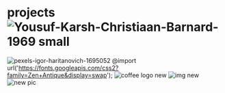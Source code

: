 # projects![Yousuf-Karsh-Christiaan-Barnard-1969 small](https://user-images.githubusercontent.com/93514382/139918914-8410af5e-a0c0-4210-9711-32d3fa86008a.jpg)
![pexels-igor-haritanovich-1695052](https://user-images.githubusercontent.com/93514382/141045418-5269ddd5-2b13-404b-860a-3ba0af4f94d7.jpg)
@import url('https://fonts.googleapis.com/css2?family=Zen+Antique&display=swap');
![coffee logo new](https://user-images.githubusercontent.com/93514382/142141581-8e49c533-98f4-4d77-a10c-5d99e208c4fd.png)
![img new](https://user-images.githubusercontent.com/93514382/142186554-6d7648f2-041c-4b3b-8866-39034a8d11d5.jpg)
![new pic](https://user-images.githubusercontent.com/93514382/142187510-f69e566f-6596-4fb2-a8fd-0f37a2b6cc6c.jpg)
